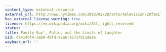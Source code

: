 ```yaml
---
content_type: external-resource
external_url: http://www.nytimes.com/2010/02/20/arts/television/20family.html
has_external_license_warning: true
license: https://en.wikipedia.org/wiki/All_rights_reserved
status: ''
title: Family Guy', Palin, and the Limits of Laughter
uid: da414bf4-3e80-4bfd-a2a6-a5717011de1e
wayback_url: ''
---
```

